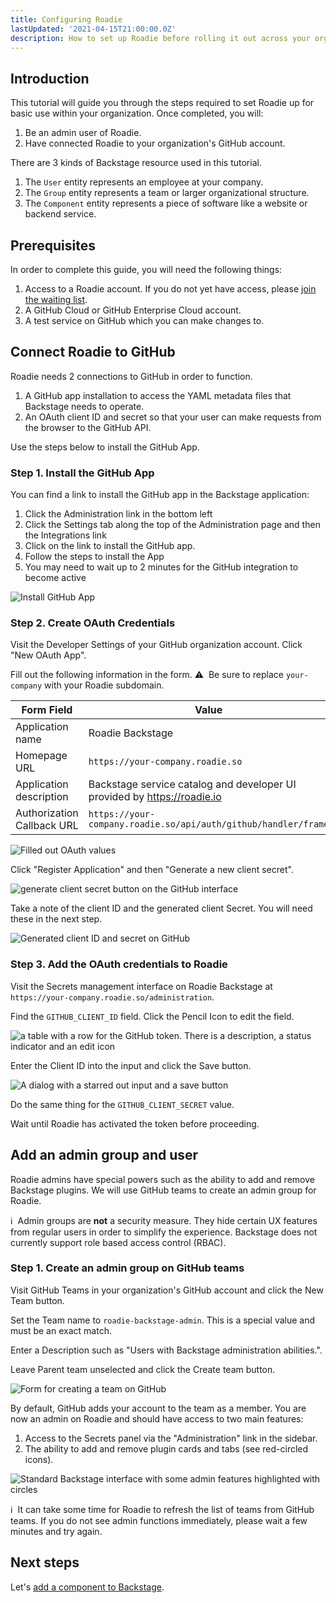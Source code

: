 ```yaml
---
title: Configuring Roadie
lastUpdated: '2021-04-15T21:00:00.0Z'
description: How to set up Roadie before rolling it out across your organization.
---
```


## Introduction

This tutorial will guide you through the steps required to set Roadie up for basic use within your organization. Once completed, you will:

 1. Be an admin user of Roadie.
 2. Have connected Roadie to your organization's GitHub account.

There are 3 kinds of Backstage resource used in this tutorial.

1. The `User` entity represents an employee at your company.
2. The `Group` entity represents a team or larger organizational structure.
3. The `Component` entity represents a piece of software like a website or backend service.

## Prerequisites

In order to complete this guide, you will need the following things:

1. Access to a Roadie account. If you do not yet have access, please [join the waiting list](/evaluation-request).
2. A GitHub Cloud or GitHub Enterprise Cloud account.
3. A test service on GitHub which you can make changes to.

## Connect Roadie to GitHub

Roadie needs 2 connections to GitHub in order to function.

1.  A GitHub app installation to access the YAML metadata files that Backstage needs to operate.
2.  An OAuth client ID and secret so that your user can make requests from the browser to the GitHub API.

Use the steps below to install the GitHub App.

### Step 1. Install the GitHub App


You can find a link to install the GitHub app in the Backstage application:

1. Click the Administration link in the bottom left
2. Click the Settings tab along the top of the Administration page and then the Integrations link
3. Click on the link to install the GitHub app.
4. Follow the steps to install the App
5. You may need to wait up to 2 minutes for the GitHub integration to become active

![Install GitHub App](./install-github-app.png)

### Step 2. Create OAuth Credentials

Visit the Developer Settings of your GitHub organization account. Click "New OAuth App".

Fill out the following information in the form. ⚠️ &nbsp;Be sure to replace `your-company` with your Roadie subdomain.

| Form Field                 | Value                                                                    |
| -------------------------- | ------------------------------------------------------------------------ |
| Application name           | Roadie Backstage                                                         |
| Homepage URL               | `https://your-company.roadie.so`                                         |
| Application description    | Backstage service catalog and developer UI provided by https://roadie.io |
| Authorization Callback URL | `https://your-company.roadie.so/api/auth/github/handler/frame`           |

![Filled out OAuth values](./filled-oauth-fields.png)

Click "Register Application" and then "Generate a new client secret".

![generate client secret button on the GitHub interface](./generate-client-secret.png)

Take a note of the client ID and the generated client Secret. You will need these in the next step.

![Generated client ID and secret on GitHub](./github-client-id-and-secret.png)

### Step 3. Add the OAuth credentials to Roadie

Visit the Secrets management interface on Roadie Backstage at `https://your-company.roadie.so/administration`.

Find the `GITHUB_CLIENT_ID` field. Click the Pencil Icon to edit the field.

![a table with a row for the GitHub token. There is a description, a status indicator and an edit icon](./github-client-id-field.png)

Enter the Client ID into the input and click the Save button.

![A dialog with a starred out input and a save button](./client-id-in-dialog.png)

Do the same thing for the `GITHUB_CLIENT_SECRET` value.

Wait until Roadie has activated the token before proceeding.

## Add an admin group and user

Roadie admins have special powers such as the ability to add and remove Backstage plugins. We will use GitHub teams to create an admin group for Roadie.

ℹ️  &nbsp;Admin groups are **not** a security measure. They hide certain UX features from regular users in order to simplify the experience. Backstage does not currently support role based access control (RBAC).

### Step 1. Create an admin group on GitHub teams

Visit GitHub Teams in your organization's GitHub account and click the New Team button.

Set the Team name to `roadie-backstage-admin`. This is a special value and must be an exact match.

Enter a Description such as "Users with Backstage administration abilities.".

Leave Parent team unselected and click the Create team button.

![Form for creating a team on GitHub](./github-create-team-form.png)

By default, GitHub adds your account to the team as a member. You are now an admin on Roadie and should have access to two main features:

1. Access to the Secrets panel via the "Administration" link in the sidebar.
2. The ability to add and remove plugin cards and tabs (see red-circled icons).

![Standard Backstage interface with some admin features highlighted with circles](./admin-features-edit-page.png)

ℹ️  &nbsp;It can take some time for Roadie to refresh the list of teams from GitHub teams. If you do not see admin functions immediately, please wait a few minutes and try again.

## Next steps

Let's [add a component to Backstage](/docs/getting-started/adding-components/).
